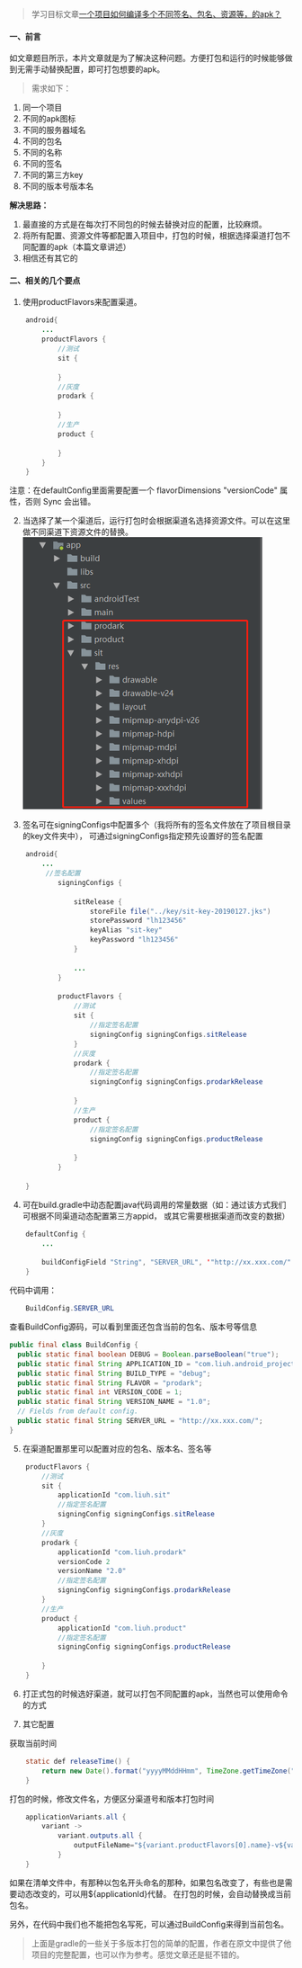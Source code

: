 >学习目标文章[一个项目如何编译多个不同签名、包名、资源等，的apk？](https://mp.weixin.qq.com/s/OQtAVhQVPNVxo9zJc3NG9w)

#### 一、前言
如文章题目所示，本片文章就是为了解决这种问题。方便打包和运行的时候能够做到无需手动替换配置，即可打包想要的apk。

>需求如下：

1. 同一个项目
2. 不同的apk图标
3. 不同的服务器域名
4. 不同的包名
5. 不同的名称
6. 不同的签名
7. 不同的第三方key
8. 不同的版本号版本名

**解决思路：**

1. 最直接的方式是在每次打不同包的时候去替换对应的配置，比较麻烦。
2. 将所有配置、资源文件等都配置入项目中，打包的时候，根据选择渠道打包不同配置的apk（本篇文章讲述）
3. 相信还有其它的

#### 二、相关的几个要点
1. 使用productFlavors来配置渠道。
```java
    android{
        ...
        productFlavors {
            //测试
            sit {

            }
            //灰度
            prodark {

            }
            //生产
            product {

            }
        }
    }
```
注意：在defaultConfig里面需要配置一个  flavorDimensions "versionCode" 属性，否则 Sync 会出错。

2. 当选择了某一个渠道后，运行打包时会根据渠道名选择资源文件。可以在这里做不同渠道下资源文件的替换。
![根据渠道名选择资源文件](https://github.com/liuhuan2015/androidprojectoneformore/blob/master/images/2-2-%E6%A0%B9%E6%8D%AE%E6%B8%A0%E9%81%93%E5%90%8D%E9%80%89%E6%8B%A9%E8%B5%84%E6%BA%90%E6%96%87%E4%BB%B6.png)

3. 签名可在signingConfigs中配置多个（我将所有的签名文件放在了项目根目录的key文件夹中），
可通过signingConfigs指定预先设置好的签名配置
```java
    android{
        ...
         //签名配置
            signingConfigs {

                sitRelease {
                    storeFile file("../key/sit-key-20190127.jks")
                    storePassword "lh123456"
                    keyAlias "sit-key"
                    keyPassword "lh123456"
                }

                ...
            }

            productFlavors {
                //测试
                sit {
                    //指定签名配置
                    signingConfig signingConfigs.sitRelease
                }
                //灰度
                prodark {
                    //指定签名配置
                    signingConfig signingConfigs.prodarkRelease

                }
                //生产
                product {
                    //指定签名配置
                    signingConfig signingConfigs.productRelease

                }
            }

    }
```

4. 可在build.gradle中动态配置java代码调用的常量数据（如：通过该方式我们可根据不同渠道动态配置第三方appid，
或其它需要根据渠道而改变的数据）
```java
    defaultConfig {
        ...

        buildConfigField "String", "SERVER_URL", '"http://xx.xxx.com/"'
    }
```
代码中调用：
```java
    BuildConfig.SERVER_URL
```

查看BuildConfig源码，可以看到里面还包含当前的包名、版本号等信息
```java
public final class BuildConfig {
  public static final boolean DEBUG = Boolean.parseBoolean("true");
  public static final String APPLICATION_ID = "com.liuh.android_project_one_for_more";
  public static final String BUILD_TYPE = "debug";
  public static final String FLAVOR = "prodark";
  public static final int VERSION_CODE = 1;
  public static final String VERSION_NAME = "1.0";
  // Fields from default config.
  public static final String SERVER_URL = "http://xx.xxx.com/";
}
```
5. 在渠道配置那里可以配置对应的包名、版本名、签名等
```java
    productFlavors {
        //测试
        sit {
            applicationId "com.liuh.sit"
            //指定签名配置
            signingConfig signingConfigs.sitRelease
        }
        //灰度
        prodark {
            applicationId "com.liuh.prodark"
            versionCode 2
            versionName "2.0"
            //指定签名配置
            signingConfig signingConfigs.prodarkRelease
        }
        //生产
        product {
            applicationId "com.liuh.product"
            //指定签名配置
            signingConfig signingConfigs.productRelease

        }
    }
```

6. 打正式包的时候选好渠道，就可以打包不同配置的apk，当然也可以使用命令的方式

7. 其它配置

获取当前时间
```java
    static def releaseTime() {
        return new Date().format("yyyyMMddHHmm", TimeZone.getTimeZone("GMT+8"))
    }
```

打包的时候，修改文件名，方便区分渠道号和版本打包时间
```java
    applicationVariants.all {
        variant ->
            variant.outputs.all {
                outputFileName="${variant.productFlavors[0].name}-v${variant.productFlavors[0].versionName}-${releaseTime()}.apk"
            }
    }
```

如果在清单文件中，有那种以包名开头命名的那种，如果包名改变了，有些也是需要动态改变的，可以用${applicationId}代替。
在打包的时候，会自动替换成当前包名。

另外，在代码中我们也不能把包名写死，可以通过BuildConfig来得到当前包名。

>上面是gradle的一些关于多版本打包的简单的配置，作者在原文中提供了他项目的完整配置，也可以作为参考。感觉文章还是挺不错的。











